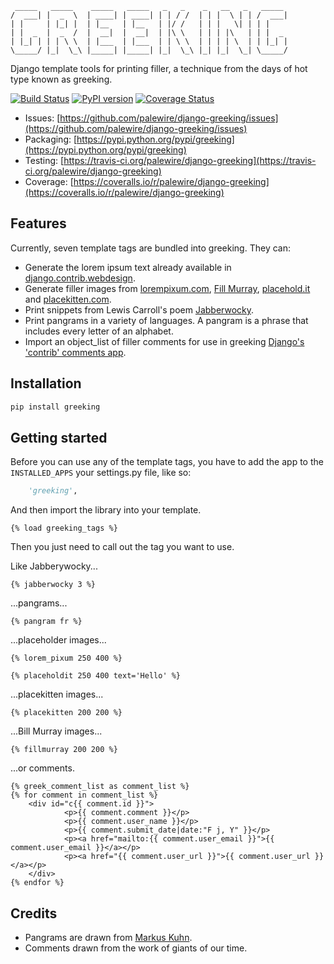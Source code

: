 <pre><code> _____   _____    _____   _____   _   _    _   __   _   _____  
/  ___| |  _  \  | ____| | ____| | | / /  | | |  \ | | /  ___| 
| |     | |_| |  | |__   | |__   | |/ /   | | |   \| | | |     
| |  _  |  _  /  |  __|  |  __|  | |\ \   | | | |\   | | |  _  
| |_| | | | \ \  | |___  | |___  | | \ \  | | | | \  | | |_| | 
\_____/ |_|  \_\ |_____| |_____| |_|  \_\ |_| |_|  \_| \_____/</code></pre>

Django template tools for printing filler, a technique from the days of hot type known as greeking.

[![Build Status](https://travis-ci.org/palewire/django-greeking.png?branch=master)](https://travis-ci.org/palewire/django-greeking)
[![PyPI version](https://badge.fury.io/py/greeking.png)](http://badge.fury.io/py/greeking)
[![Coverage Status](https://coveralls.io/repos/palewire/django-greeking/badge.png?branch=master)](https://coveralls.io/r/palewire/django-greeking?branch=master)

* Issues: [https://github.com/palewire/django-greeking/issues](https://github.com/palewire/django-greeking/issues)
* Packaging: [https://pypi.python.org/pypi/greeking](https://pypi.python.org/pypi/greeking)
* Testing: [https://travis-ci.org/palewire/django-greeking](https://travis-ci.org/palewire/django-greeking)
* Coverage: [https://coveralls.io/r/palewire/django-greeking](https://coveralls.io/r/palewire/django-greeking)

## Features

Currently, seven template tags are bundled into greeking. They can:

* Generate the lorem ipsum text already available in [django.contrib.webdesign](http://docs.djangoproject.com/en/dev/ref/contrib/webdesign/#ref-contrib-webdesign).
* Generate filler images from [lorempixum.com](http://lorempixum.com), [Fill Murray](http://www.fillmurray.com/), [placehold.it](http://placehold.it) and [placekitten.com](http://www.placekitten.com).
* Print snippets from Lewis Carroll's poem [Jabberwocky](http://en.wikipedia.org/wiki/Jabberwocky).
* Print pangrams in a variety of languages. A pangram is a phrase that includes every letter of an alphabet.
* Import an object_list of filler comments for use in greeking [Django's 'contrib' comments app](http://docs.djangoproject.com/en/dev/ref/contrib/comments/).

## Installation

```bash
pip install greeking
```

## Getting started

Before you can use any of the template tags, you have to add the app to the 
``INSTALLED_APPS`` your settings.py file, like so:

```python
    'greeking',
```

And then import the library into your template.

```html+django
{% load greeking_tags %}
```

Then you just need to call out the tag you want to use.

Like Jabberywocky...

```html+django
{% jabberwocky 3 %}
```

...pangrams...

```html+django
{% pangram fr %}
```

...placeholder images...

```html+django
{% lorem_pixum 250 400 %}
```

```html+django
{% placeholdit 250 400 text='Hello' %}
```

...placekitten images...

```html+django
{% placekitten 200 200 %}
```

...Bill Murray images...

```html+django
{% fillmurray 200 200 %}
```

...or comments.

```html+django
{% greek_comment_list as comment_list %}
{% for comment in comment_list %}
    <div id="c{{ comment.id }}">
            <p>{{ comment.comment }}</p>
            <p>{{ comment.user_name }}</p>
            <p>{{ comment.submit_date|date:"F j, Y" }}</p>
            <p><a href="mailto:{{ comment.user_email }}">{{ comment.user_email }}</a></p>
            <p><a href="{{ comment.user_url }}">{{ comment.user_url }}</a></p>
    </div>
{% endfor %}
```

## Credits

* Pangrams are drawn from [Markus Kuhn](http://www.cl.cam.ac.uk/~mgk25/ucs/examples/quickbrown.txt).
* Comments drawn from the work of giants of our time.
